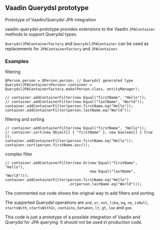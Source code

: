 ## Vaadin Querydsl prototype

Prototype of Vaadin/Querydsl JPA integration

vaadin-querydsl-prototype provides extensions to the Vaadin `JPAContainer` methods to support Querydsl types.

`QuerydslJPAContainerFactory` and `QuerydslJPAContainer` can be used as replacements for `JPAContainerFactory` and `JPAContainer`.

### Examples

filtering

    QPerson person = QPerson.person; // Querydsl generated type
    QuerydslJPAContainer<Person> container = QuerydslJPAContainerFactory.make(Person.class, entityManager);
    
    // container.addContainerFilter(new Equal("firstName", "Hello"));
    // container.addContainerFilter(new Equal("lastName", "World"));
    container.addContainerFilter(person.firstName.eq("Hello"));
    container.addContainerFilter(person.lastName.eq("World"));
    
filtering and sorting    

    // container.addContainerFilter(new Equal("firstName", "Hello"));
    // container.sort(new Object[] { "firstName" }, new boolean[] { true });
    container.addContainerFilter(person.firstName.eq("Hello"));
    container.sort(person.firstName.asc());
    
complex filter

    // container.addContainerFilter(new Or(new Equal("firstName", "Hello"), 
                                           new Equal("lastName", "World")));
    container.addContainerFilter(person.firstName.eq("Hello")
                                 .or(person.lastName.eq("World")));
                                        

The commented out code shows the original way to add filters and sorting.

The supported Querydsl operations are `and`, `or`, `not`, `like`, `eq`, `ne`, `isNull`, `startsWith`,
`startsWithIc`, `contains`, `between`, `lt`, `gt`, `loe` and `goe`.

This code is just a prototype of a possible integration of Vaadin and Querydsl for JPA querying. It should not be used in production code.
